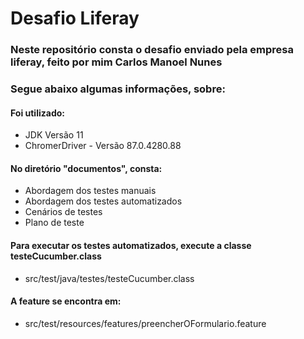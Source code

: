 # Desafio Liferay

### Neste repositório consta o desafio enviado pela empresa liferay, feito por mim Carlos Manoel Nunes
### Segue abaixo algumas informações, sobre:

#### Foi utilizado: 
- JDK Versão 11
- ChromerDriver - Versão 87.0.4280.88

#### No diretório "documentos", consta:
- Abordagem dos testes manuais
- Abordagem dos testes automatizados
- Cenários de testes
- Plano de teste

#### Para executar os testes automatizados, execute a classe testeCucumber.class
- src/test/java/testes/testeCucumber.class

#### A feature se encontra em:
- src/test/resources/features/preencherOFormulario.feature